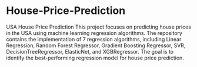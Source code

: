 # House-Price-Prediction
USA House Price Prediction
This project focuses on predicting house prices in the USA using machine learning regression algorithms. The repository contains the implementation of 7 regression algorithms, including Linear Regression, Random Forest Regressor, Gradient Boosting Regressor, SVR, DecisionTreeRegressor, ElasticNet, and XGBRegressor. The goal is to identify the best-performing regression model for house price prediction.
